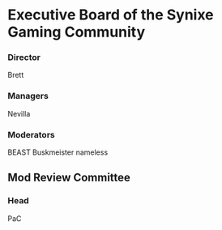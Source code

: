 # Executive Board of the Synixe Gaming Community

### Director
Brett

### Managers
Nevilla

### Moderators
BEAST
Buskmeister
nameless

## Mod Review Committee

### Head
PaC
